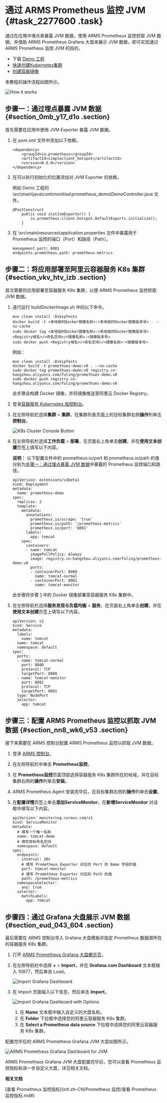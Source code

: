 # 通过 ARMS Prometheus 监控 JVM {#task_2277600 .task}

通过在应用中埋点来暴露 JVM 数据，使用 ARMS Prometheus 监控抓取 JVM 数据，并借助 ARMS Prometheus Grafana 大盘来展示 JVM 数据，即可实现通过 ARMS Prometheus 监控 JVM 的目的。

-   下载 [Demo 工程](https://github.com/liguozhong/prometheus-arms-aliyun-demo)
-   [快速创建Kubernetes集群](../../../../../intl.zh-CN/快速入门/基础入门/快速创建Kubernetes集群.md#)
-   [创建容器镜像](../../../../../intl.zh-CN/用户指南/构建管理/构建容器镜像.md#)

本教程的操作流程如图所示。

![How it works](http://static-aliyun-doc.oss-cn-hangzhou.aliyuncs.com/assets/img/1806048/156897614961773_zh-CN.png)

## 步骤一：通过埋点暴露 JVM 数据 {#section_0mb_y17_d1o .section}

首先需要在应用中使用 JVM Exporter 暴露 JVM 数据。

1.  在 pom.xml 文件中添加以下依赖。 

    ``` {#codeblock_njq_ihu_09w}
    <dependency>
        <groupId>io.prometheus</groupId>
        <artifactId>simpleclient_hotspot</artifactId>
        <version>0.6.0</version>
    </dependency>
    ```

2.  在可以执行初始化的位置添加对 JVM Exporter 的依赖。 

    例如 Demo 工程的 \\src\\main\\java\\com\\monitise\\prometheus\_demo\\DemoController.java 文件。

    ``` {#codeblock_xpu_30o_2a8}
    @PostConstruct
        public void initJvmExporter() {
            io.prometheus.client.hotspot.DefaultExports.initialize();
        }
    ```

3.  在 \\src\\main\\resources\\application.properties 文件中暴露用于 Prometheus 监控的端口（Port）和路径（Path）。 

    ``` {#codeblock_v0d_br8_511}
    management.port: 8081
    endpoints.prometheus.path: prometheus-metrics
    ```


## 步骤二：将应用部署至阿里云容器服务 K8s 集群 {#section_vkv_htv_izb .section}

其次需要将应用部署至容器服务 K8s 集群，以便 ARMS Prometheus 监控抓取 JVM 数据。

1.  逐行运行 buildDockerImage.sh 中的以下命令。 

    ``` {#codeblock_qra_cb0_vtp}
    mvn clean install -DskipTests
    docker build -t <本地临时Docker镜像名称>:<本地临时Docker镜像版本号> . --no-cache
    sudo docker tag <本地临时Docker镜像名称>:<本地临时Docker镜像版本号> <Registry域名>/<命名空间>/<镜像名称>:<镜像版本号>
    sudo docker push <Registry域名>/<命名空间>/<镜像名称>:<镜像版本号>
    ```

    例如：

    ``` {#codeblock_lc1_wr4_uzi}
    mvn clean install -DskipTests
    docker build -t promethues-demo:v0 . --no-cache
    sudo docker tag promethues-demo:v0 registry.cn-hangzhou.aliyuncs.com/fuling/promethues-demo:v0
    sudo docker push registry.cn-hangzhou.aliyuncs.com/fuling/promethues-demo:v0
    ```

    此步骤会构建 Docker 镜像，并将镜像推送至阿里云 Docker Registry。

2.  登录[容器服务 Kubernetes 版控制台](https://cs.console.aliyun.com/#/k8s/overview)。
3.  在左侧导航栏选择**集群** \> **集群**，在集群列表页面上的目标集群右侧**操作**列单击**控制台**。 

    ![K8s Cluster Console Button](http://static-aliyun-doc.oss-cn-hangzhou.aliyuncs.com/assets/img/1806048/156897614961754_zh-CN.png)

4.  在左侧导航栏选择**工作负载** \> **部署**，在页面右上角单击**创建**，并在**使用文本创建**页签上填写以下内容。 

    **说明：** 以下配置文件中的 prometheus.io/port 和 prometheus.io/path 的值分别为[步骤一：通过埋点暴露 JVM 数据](#section_0mb_y17_d1o)中暴露的 Prometheus 监控端口和路径。

    ``` {#codeblock_olz_x13_sph}
    apiVersion: extensions/v1beta1
    kind: Deployment
    metadata:
      name: prometheus-demo
    spec:
      replicas: 2
      template:
        metadata:
          annotations:
            prometheus.io/scrape: 'true'
            prometheus.io/path: '/prometheus-metrics'
            prometheus.io/port: '8081'
          labels:
            app: tomcat
        spec:
          containers:
          - name: tomcat
            imagePullPolicy: Always
            image: registry.cn-hangzhou.aliyuncs.com/fuling/promethues-demo:v0
            ports:
            - containerPort: 8080
              name: tomcat-normal
            - containerPort: 8081
              name: tomcat-monitor
    ```

    此步骤将步骤 [1](#step_20d_hjh_aor) 中的 Docker 镜像部署至容器服务 K8s 集群中。

5.  在左侧导航栏选择**服务发现与负载均衡** \> **服务**，在页面右上角单击**创建**，并在**使用文本创建**页签上填写以下内容。 

    ``` {#codeblock_79b_pns_wm1}
    apiVersion: v1
    kind: Service
    metadata:
      labels:
        name: tomcat
      name: tomcat
      namespace: default
    spec:
      ports:
      - name: tomcat-normal
        port: 8080
        protocol: TCP
        targetPort: 8080
      - name: tomcat-monitor
        port: 8081
        protocol: TCP
        targetPort: 8081
      type: NodePort
      selector:
        app: tomcat
    ```


## 步骤三：配置 ARMS Prometheus 监控以抓取 JVM 数据 {#section_nn8_wk6_v53 .section}

接下来需要在 ARMS 控制台配置 ARMS Prometheus 监控以抓取 JVM 数据。

1.  登录 [ARMS 控制台](https://arms-ap-southeast-1.console.aliyun.com/#/home)。
2.  在左侧导航栏中单击 **Prometheus监控**。
3.  在 **Prometheus监控**页面顶部选择容器服务 K8s 集群所在的地域，并在目标集群右侧的**操作**列单击**安装**。
4.  ARMS Prometheus Agent 安装完毕后，在目标集群右侧的**操作**列单击**设置**。
5.  在**配置详情**页签上单击**添加ServiceMonitor**，在**新增ServiceMonitor** 对话框中填写以下内容。 

    ``` {#codeblock_lkd_1od_8yu}
    apiVersion: monitoring.coreos.com/v1
    kind: ServiceMonitor
    metadata:
      # 填写一个唯一名称
      name: tomcat-demo
      # 填写目标命名空间
      namespace: default
    spec:
      endpoints:
      - interval: 30s
        # 填写 Prometheus Exporter 对应的 Port 的 Name 字段的值
        port: tomcat-monitor
        # 填写 Prometheus Exporter 对应的 Path 的值
        path: /prometheus-metrics
      namespaceSelector:
        any: true
      selector:
        matchLabels:
          app: tomcat
    ```


## 步骤四：通过 Grafana 大盘展示 JVM 数据 {#section_eud_043_604 .section}

最后需要在 ARMS 控制台导入 Grafana 大盘模板并指定 Prometheus 数据源所在的容器服务 K8s 集群。

1.  打开 [ARMS Prometheus Grafana 大盘概览页](http://arms-prom-grafana-hz.aliyun.com)。
2.  在左侧导航栏中选择 **+** \> **Import**，并在 **Grafana.com Dashboard** 文本框输入 10877，然后单击 Load。 

    ![Import Grafana Dashboard](http://static-aliyun-doc.oss-cn-hangzhou.aliyuncs.com/assets/img/1806048/156897615061709_zh-CN.png)

3.  在 Import 页面输入以下信息，然后单击 **Import**。 

    ![Import Grafana Dashboard with Options](http://static-aliyun-doc.oss-cn-hangzhou.aliyuncs.com/assets/img/1806048/156897615061711_zh-CN.png)

    1.  在 **Name** 文本框中输入自定义的大盘名称。
    2.  在 **Folder** 下拉框中选择您的阿里云容器服务 K8s 集群。
    3.  在 **Select a Prometheus data source** 下拉框中选择您的阿里云容器服务 K8s 集群。

配置完毕后的 ARMS Prometheus Grafana JVM 大盘如图所示。

![ARMS Prometheus Grafana Dashboard for JVM](http://static-aliyun-doc.oss-cn-hangzhou.aliyuncs.com/assets/img/1806048/156897615061723_zh-CN.png)

ARMS Prometheus Grafana JVM 大盘配置完毕后，您可以查看 Prometheus 监控指标和进一步自定义大盘，详见相关文档。

**相关文档**  


[查看 Prometheus 监控指标](intl.zh-CN/Prometheus 监控/查看 Prometheus 监控指标.md#)

